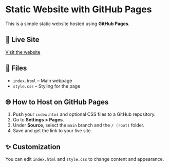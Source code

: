 # Static Website with GitHub Pages

This is a simple static website hosted using **GitHub Pages**.

## 🚀 Live Site

[Visit the website](https://nightsky213.github.io/Host-a-Static-Website-with-GitHub-Pages/)

## 📁 Files

- `index.html` – Main webpage
- `style.css` – Styling for the page

## 🌐 How to Host on GitHub Pages

1. Push your `index.html` and optional CSS files to a GitHub repository.
2. Go to **Settings > Pages**.
3. Under **Source**, select the `main` branch and the `/ (root)` folder.
4. Save and get the link to your live site.

## ✨ Customization

You can edit `index.html` and `style.css` to change content and appearance.

